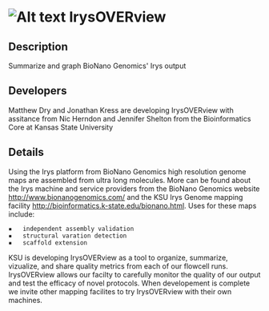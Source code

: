 ![Alt text](https://raw.github.com/i5K-KINBRE-script-share/IrysOVERview/master/images/irysOVERview.jpg) IrysOVERview
============

Description 
-----------
Summarize and graph BioNano Genomics' Irys output

Developers
----------
Matthew Dry and Jonathan Kress are developing IrysOVERview with assitance from Nic Herndon and Jennifer Shelton from the Bioinformatics Core at Kansas State University 

Details
-------
Using the Irys platform from BioNano Genomics high resolution genome maps are assembled from ultra long molecules. More can be found about the Irys machine and service providers from the BioNano Genomics website http://www.bionanogenomics.com/ and the KSU Irys Genome mapping facility http://bioinformatics.k-state.edu/bionano.html. Uses for these maps include:
 
	▪	independent assembly validation
	▪	structural varation detection
	▪	scaffold extension
	

KSU is developing IrysOVERview as a tool to organize, summarize, vizualize, and share quality metrics from each of our flowcell runs. IrysOVERview allows our facilty to carefully monitor the quality of our output and test the efficacy of novel protocols. When developement is complete we invite other mapping facilites to try IrysOVERview with their own machines.
